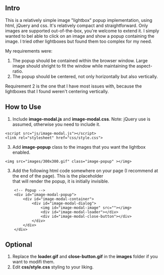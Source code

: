 ## Intro
This is a relatively simple image "lightbox" popup implementation, using html, jQuery and css. It's relatively compact and straightforward. Only images are supported out-of-the-box, you're welcome to extend it.
I simply wanted to bel able to click on an image and show a popup containing the image. I tried other lightboxes but found them too complex for my need. 

My requirements were: 
1. The popup should be contained within the browser window. Large image should shright to fit the window while maintaining the aspect-ratio.
2. The popup should be centered, not only horizontally but also vertically.

Requirement 2 is the one that I have most issues with, because the lightboxes that I found weren't centering vertically.

## How to Use
1. Include <b>image-modal.js</b> and <b>image-modal.css</b>. Note: jQuery use is assumed, otherwise you need to include it.
```
<script src="js/image-modal.js"></script>
<link rel="stylesheet" href="css/style.css">
```
3. Add <b>image-popup</b> class to the images that you want the lightbox enabled.
```
<img src="images/300x300.gif" class="image-popup" ></img>
```
3. Add the following html code somewhere on your page (I recommend at the end of the page). This is the placeholder <div> that will render the popup, it is initially invisible.
```
	<!-- Popup -->
	<div id="image-modal-popup">
		<div id="image-modal-container">
			<div id="image-modal-dialog">
				<img id="image-modal-image" src=""></img>
				<div id="image-modal-loader"></div>
				<div id="image-modal-close-button"></div>
			</div>
		</div>
	</div>
```
## Optional
1. Replace the <b>loader.gif</b> and <b>close-button.gif</b> in the <b>images</b> folder if you want to modifi them.
2. Edit <b>css/style.css</b> styling to your liking. 

